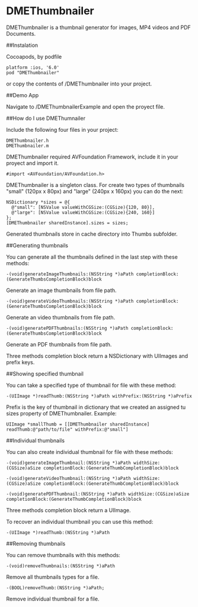 DMEThumbnailer
=============

DMEThumbnailer is a thumbnail generator for images, MP4 videos and PDF Documents.

##Instalation

Cocoapods, by podfile

```
platform :ios, '6.0'
pod "DMEThumbnailer"
```

or copy the contents of /DMEThumbnailer into your project.

##Demo App

Navigate to /DMEThumbnailerExample and open the proyect file.

##How do I use DMEThumnailer

Include the following four files in your project:

```
DMEThumbnailer.h
DMEThumbnailer.m
```
DMEThumbnailer required AVFoundation Framework, include it in your proyect and import it.

```
#import <AVFoundation/AVFoundation.h>
```

DMEThumbnailer is a singleton class. For create two types of thumbnails "small" (120px x 80px) and "large" (240px x 160px) you can do the next:

```
NSDictionary *sizes = @{
  @"small": [NSValue valueWithCGSize:(CGSize){120, 80}],
  @"large": [NSValue valueWithCGSize:(CGSize){240, 160}]
};
[DMEThumbnailer sharedInstance].sizes = sizes;
```

Generated thumbnails store in cache directory into Thumbs subfolder.

##Generating thumbnails

You can generate all the thumbnails defined in the last step with these methods:

```
-(void)generateImageThumbnails:(NSString *)aPath completionBlock:(GenerateThumbsCompletionBlock)block
```
Generate an image thumbnails from file path.

```
-(void)generateVideoThumbnails:(NSString *)aPath completionBlock:(GenerateThumbsCompletionBlock)block
```
Generate an video thumbnails from file path.

```
-(void)generatePDFThumbnails:(NSString *)aPath completionBlock:(GenerateThumbsCompletionBlock)block
```
Generate an PDF thumbnails from file path.

Three methods completion block return a NSDictionary with UIImages and prefix keys.

##Showing specified thumbnail

You can take a specified type of thumbnail for file with these method:

```
-(UIImage *)readThumb:(NSString *)aPath withPrefix:(NSString *)aPrefix
```

Prefix is the key of thumbnail in dictionary that we created an assigned tu sizes property of DMEThumbnailer. Example:

```
UIImage *smallThumb = [[DMEThumbnailer sharedInstance] readThumb:@"path/to/file" withPrefix:@"small"]
```

##Individual thumbnails

You can also create individual thumbnail for file with these methods:

```
-(void)generateImageThumbnail:(NSString *)aPath widthSize:(CGSize)aSize completionBlock:(GenerateThumbCompletionBlock)block

-(void)generateVideoThumbnail:(NSString *)aPath widthSize:(CGSize)aSize completionBlock:(GenerateThumbCompletionBlock)block

-(void)generatePDFThumbnail:(NSString *)aPath widthSize:(CGSize)aSize completionBlock:(GenerateThumbCompletionBlock)block
```

Three methods completion block return a UIImage.

To recover an individual thumbnail you can use this method:

```
-(UIImage *)readThumb:(NSString *)aPath
```

##Removing thumbnails

You can remove thumbnails with this methods:

```
-(void)removeThumbnails:(NSString *)aPath
```

Remove all thumbnails types for a file.

```
-(BOOL)removeThumb:(NSString *)aPath;
```

Remove individual thumbnail for a file.
